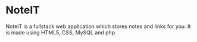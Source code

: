 # NoteIT
NoteIT is a fullstack web application which stores notes and links for you. It is made using HTML5, CSS, MySQL and php.
